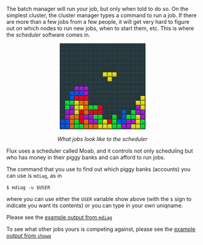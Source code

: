 The batch manager will run your job, but only when told to do so.  On
the simplest cluster, the cluster manager types a command to run a job.
If there are more than a few jobs from a few people, it will get very
hard to figure out on which nodes to run new jobs, when to start them,
etc.  This is where the _scheduler_ software comes in.

<center>
  
![tetris](./images/tetris.jpg)

_What jobs look like to the scheduler_

</center>

Flux uses a scheduler called Moab, and it controls not only scheduling
but who has money in their piggy banks and can afford to run jobs.

The command that you use to find out which piggy banks (accounts) you
can use is `mdiag`, as in

```
$ mdiag -u $USER
```

where you can use either the `USER` variable show above (with the `$` sign
to indicate you want its contents) or you can type in your own uniqname.

Please see the [example output from `mdiag`](http://cscar.research.umich.edu/wp-content/uploads/sites/5/2016/04/hpc101_mdiag.pdf)

To see what other jobs yours is competing against, please see the
[example output from `showq`](http://cscar.research.umich.edu/wp-content/uploads/sites/5/2016/04/hpc101_showq.pdf)
